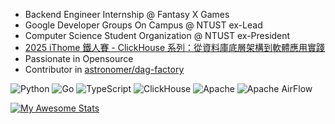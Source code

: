 * Backend Engineer Internship @ Fantasy X Games
* Google Developer Groups On Campus @ NTUST ex-Lead
* Computer Science Student Organization @ NTUST ex-President
* [2025 iThome 鐵人賽 - ClickHouse 系列：從資料庫底層架構到軟體應用實踐](https://ithelp.ithome.com.tw/users/20168031/ironman/8221)
* Passionate in Opensource
* Contributor in [astronomer/dag-factory](https://github.com/astronomer/dag-factory)

![Python](https://img.shields.io/badge/python-3670A0?style=for-the-badge&logo=python&logoColor=ffdd54)
![Go](https://img.shields.io/badge/Go-00ADD8?logo=Go&logoColor=white&style=for-the-badge)
![TypeScript](https://img.shields.io/badge/TypeScript-007ACC?style=for-the-badge&logo=typescript&logoColor=white)
![ClickHouse](https://img.shields.io/badge/ClickHouse-FFCC01?style=for-the-badge&logo=ClickHouse&logoColor=white)
![Apache](https://img.shields.io/badge/Apache-D22128?style=for-the-badge&logo=Apache&logoColor=white)
![Apache AirFlow](https://img.shields.io/badge/Apache%20Airflow-017CEE?style=for-the-badge&logo=Apache%20Airflow&logoColor=white)

[![My Awesome Stats](https://awesome-github-stats.azurewebsites.net/user-stats/viiccwen?cardType=level&theme=tokyonight&preferLogin=false)](https://git.io/awesome-stats-card)

